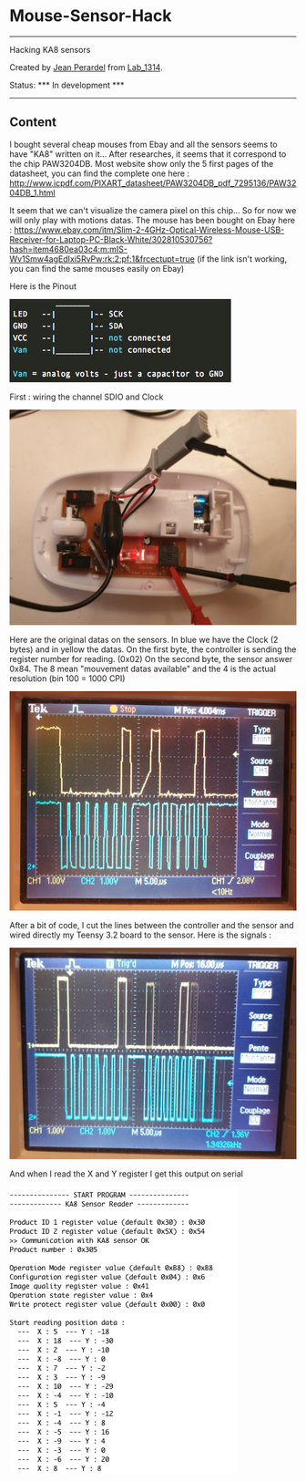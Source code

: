 # Mouse-Sensor-Hack

---

Hacking KA8 sensors


Created by [Jean Perardel](http://www.instructables.com/member/jeanotP1314/) from [Lab_1314](https://www.youtube.com/watch?v=qNliaFjvuI0&t=1s).

Status: *** In development ***

---

## Content

I bought several cheap mouses from Ebay and all the sensors seems to have "KA8" written on it... After researches, it seems that it correspond to the chip PAW3204DB. 
Most website show only the 5 first pages of the datasheet, you can find the complete one here : http://www.icpdf.com/PIXART_datasheet/PAW3204DB_pdf_7295136/PAW3204DB_1.html

It seem that we can't visualize the camera pixel on this chip... So for now we will only play with motions datas. 
The mouse has been bought on Ebay here : https://www.ebay.com/itm/Slim-2-4GHz-Optical-Wireless-Mouse-USB-Receiver-for-Laptop-PC-Black-White/302810530756?hash=item4680ea03c4:m:mIS-Wv1Smw4agEdIxi5RvPw:rk:2:pf:1&frcectupt=true
(if the link isn't working, you can find the same mouses easily on Ebay)

Here is the Pinout

![Image of Pi](images/KA8_Pinout.png)

First : wiring the channel SDIO and Clock

![Image of Pi](images/Mouse_Hack_Wire.jpg)

Here are the original datas on the sensors. 
In blue we have the Clock (2 bytes) and in yellow the datas. On the first byte, the controller is sending the register number for reading. (0x02) 
On the second byte, the sensor answer 0x84. The 8 mean "mouvement datas available" and the 4 is the actual resolution (bin 100 = 1000 CPI) 

![Image of Pi](images/Original_read_Motion_status.png)


After a bit of code, I cut the lines between the controller and the sensor and wired directly my Teensy 3.2 board to the sensor. 
Here is the signals : 

![Image of Pi](images/Teensy_Read_Motion_status.png)

And when I read the X and Y register I get this output on serial

![Image of Pi](images/Output_On_Serial_Terminal.png)

